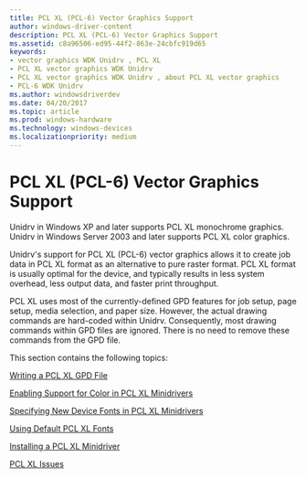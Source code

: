 ```yaml
---
title: PCL XL (PCL-6) Vector Graphics Support
author: windows-driver-content
description: PCL XL (PCL-6) Vector Graphics Support
ms.assetid: c8a96506-ed95-44f2-863e-24cbfc919d65
keywords:
- vector graphics WDK Unidrv , PCL XL
- PCL XL vector graphics WDK Unidrv
- PCL XL vector graphics WDK Unidrv , about PCL XL vector graphics
- PCL-6 WDK Unidrv
ms.author: windowsdriverdev
ms.date: 04/20/2017
ms.topic: article
ms.prod: windows-hardware
ms.technology: windows-devices
ms.localizationpriority: medium
---
```


# PCL XL (PCL-6) Vector Graphics Support





Unidrv in Windows XP and later supports PCL XL monochrome graphics. Unidrv in Windows Server 2003 and later supports PCL XL color graphics.

Unidrv's support for PCL XL (PCL-6) vector graphics allows it to create job data in PCL XL format as an alternative to pure raster format. PCL XL format is usually optimal for the device, and typically results in less system overhead, less output data, and faster print throughput.

PCL XL uses most of the currently-defined GPD features for job setup, page setup, media selection, and paper size. However, the actual drawing commands are hard-coded within Unidrv. Consequently, most drawing commands within GPD files are ignored. There is no need to remove these commands from the GPD file.

This section contains the following topics:

[Writing a PCL XL GPD File](writing-a-pcl-xl-gpd-file.md)

[Enabling Support for Color in PCL XL Minidrivers](enabling-support-for-color-in-pcl-xl-minidrivers.md)

[Specifying New Device Fonts in PCL XL Minidrivers](specifying-new-device-fonts-in-pcl-xl-minidrivers.md)

[Using Default PCL XL Fonts](using-default-pcl-xl-fonts.md)

[Installing a PCL XL Minidriver](installing-a-pcl-xl-minidriver.md)

[PCL XL Issues](pcl-xl-issues.md)

 

 





